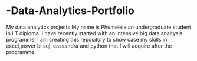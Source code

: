 # -Data-Analytics-Portfolio
My data analytics projects
My name is Phumelele an undergraduate student in I.T diploma.
I have recently started with an intensive big data analtysis programme.
I am creating this repository to show case my skills in excel,power bi,sql, cassandra and python that I will acquire after the programme.

